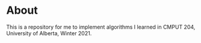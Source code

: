 # About

This is a repository for me to implement algorithms I learned in CMPUT 204, University of Alberta, Winter 2021.
